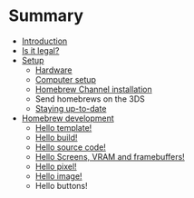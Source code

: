 # Summary

* [Introduction](README.md)
* [Is it legal?](is_it_legal.md)
* [Setup](setup.md)
   * [Hardware](hardware.md)
   * [Computer setup](computer_setup.md)
   * [Homebrew Channel installation](homebrew_channel_installation.md)
   * Send homebrews on the 3DS
   * [Staying up-to-date](staying_up-to-date.md)
* [Homebrew development](homebrew_development.md)
   * [Hello template!](hello_template.md)
   * [Hello build!](hello_build.md)
   * [Hello source code!](hello_source_code.md)
   * [Hello Screens, VRAM and framebuffers!](hello_screens,_vram_and_framebuffers.md)
   * [Hello pixel!](hello_pixel.md)
   * [Hello image!](hello_image.md)
   * Hello buttons!

